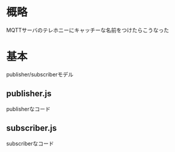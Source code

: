 # 概略

MQTTサーバのテレホニーにキャッチーな名前をつけたらこうなった


# 基本

publisher/subscriberモデル

## publisher.js
publisherなコード

## subscriber.js
subscriberなコード

